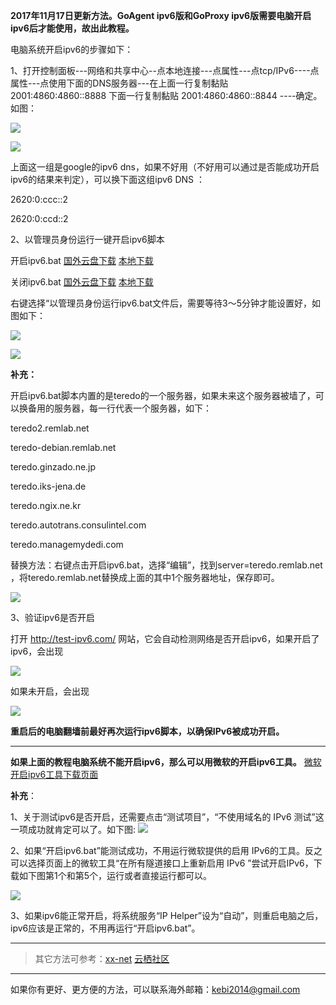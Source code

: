 **2017年11月17日更新方法。GoAgent ipv6版和GoProxy ipv6版需要电脑开启ipv6后才能使用，故出此教程。**

电脑系统开启ipv6的步骤如下：

1、打开控制面板---网络和共享中心--点本地连接---点属性---点tcp/IPv6----点属性---点使用下面的DNS服务器---在上面一行复制黏贴 2001:4860:4860::8888 下面一行复制黏贴 2001:4860:4860::8844 ----确定。如图：

![](https://raw.githubusercontent.com/Alvin9999/pac2/master/goagent_ipv6/ipv6-1.PNG)

![](https://raw.githubusercontent.com/Alvin9999/pac2/master/goagent_ipv6/ipv6-2.png)

上面这一组是google的ipv6 dns，如果不好用（不好用可以通过是否能成功开启ipv6的结果来判定），可以换下面这组ipv6 DNS ：

2620:0:ccc::2

2620:0:ccd::2

2、以管理员身份运行一键开启ipv6脚本

开启ipv6.bat [国外云盘下载](https://nofile.io/f/z6kjYEP42St/%E5%BC%80%E5%90%AFipv6.bat) [本地下载](http://45.32.141.248:8000/f/1679fb1b2d/?raw=1)

关闭ipv6.bat [国外云盘下载](https://nofile.io/f/v1GCKWvgS9z/%E5%85%B3%E9%97%ADipv6.bat) [本地下载](http://45.32.141.248:8000/f/6a0270b4eb/?raw=1)

右键选择“以管理员身份运行ipv6.bat文件后，需要等待3～5分钟才能设置好，如图如下：

![](https://raw.githubusercontent.com/Alvin9999/pac2/master/ipv6-13.PNG)

![](https://raw.githubusercontent.com/Alvin9999/pac2/master/goagent_ipv6/ipv6-4.PNG)

**补充：**

开启ipv6.bat脚本内置的是teredo的一个服务器，如果未来这个服务器被墙了，可以换备用的服务器，每一行代表一个服务器，如下：

teredo2.remlab.net

teredo-debian.remlab.net

teredo.ginzado.ne.jp

teredo.iks-jena.de

teredo.ngix.ne.kr

teredo.autotrans.consulintel.com

teredo.managemydedi.com

替换方法：右键点击开启ipv6.bat，选择“编辑”，找到server=teredo.remlab.net ，将teredo.remlab.net替换成上面的其中1个服务器地址，保存即可。

![](https://raw.githubusercontent.com/Alvin9999/pac2/master/ipv6/ipv6-100.PNG)



3、验证ipv6是否开启

打开 http://test-ipv6.com/ 网站，它会自动检测网络是否开启ipv6，如果开启了ipv6，会出现

![](https://raw.githubusercontent.com/Alvin9999/pac2/master/goagent_ipv6/ipv6-5.PNG)

如果未开启，会出现

![](https://raw.githubusercontent.com/Alvin9999/pac2/master/goagent_ipv6/ipv6-0.PNG)

**重启后的电脑翻墙前最好再次运行ipv6脚本，以确保IPv6被成功开启。**

***

**如果上面的教程电脑系统不能开启ipv6，那么可以用微软的开启ipv6工具。** [微软开启ipv6工具下载页面](https://support.microsoft.com/zh-cn/help/929852/how-to-disable-ipv6-or-its-components-in-windows)  

**补充**：

1、关于测试ipv6是否开启，还需要点击“测试项目”，“不使用域名的 IPv6 测试”这一项成功就肯定可以了。如下图:
![](https://raw.githubusercontent.com/abchb99/file/abchb99-patch-1/v6.jpg)

2、如果“开启ipv6.bat”能测试成功，不用运行微软提供的启用 IPv6的工具。反之可以选择页面上的微软工具“在所有隧道接口上重新启用 IPv6 ”尝试开启IPv6，下载如下图第1个和第5个，运行或者直接运行都可以。

![](https://raw.githubusercontent.com/Alvin9999/pac2/master/ipv6/ipv6-2003.PNG)

3、如果ipv6能正常开启，将系统服务“IP Helper”设为“自动”，则重启电脑之后，ipv6应该是正常的，不用再运行“开启ipv6.bat”。


***


> 其它方法可参考：[xx-net](https://github.com/XX-net/XX-Net/wiki/%E5%A6%82%E4%BD%95%E5%BC%80%E5%90%AFIPv6)  [云栖社区](https://yq.aliyun.com/ziliao/27071)  


***


如果你有更好、更方便的方法，可以联系海外邮箱：kebi2014@gmail.com